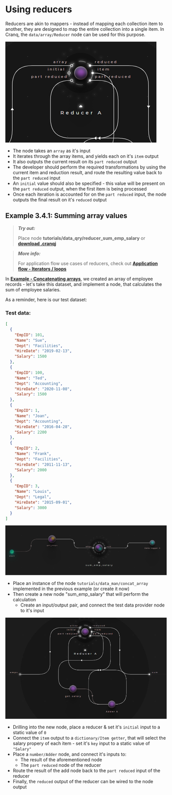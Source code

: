 # Using reducers

Reducers are akin to mappers - instead of mapping each collection item to another, they are designed to map the entire collection into a single item. In Cranq, the ```data/array/Reducer``` node can be used for this purpose.

![](images/2021-07-19-09-02-53.png)

- The node takes an ```array``` as it's input
- It iterates through the array items, and yields each on it's ```item``` output
- It also outputs the current result on its ```part reduced``` output
- The developer should perform the required transformations by using the current item and reduction result, and route the resulting value back to the ```part reduced``` input
- An ```initial``` value should also be specified - this value will be present on the ```part reduced``` output, when the first item is being processed
- Once each iteration is accounted for on the ```part reduced``` input, the node outputs the final result on it's ```reduced``` output

## Example 3.4.1: Summing array values

> **_Try out:_**
>
> Place node **tutorials/data_qry/reducer_sum_emp_salary** or **[download .cranqj](cranqj/data_qry_reducer_sum.cranqj)** 

> **_More info:_**
>
> For application flow use cases of reducers, check out  **[Application flow - Iterators / loops](../../1_application_flow/1_2_iterators/README.md)**

In **[Example - Concatenating arrays](../../2_constructing_data/2_3_merge_concat/README.md)**, we created an array of employee records - let's take this dataset, and implement a node, that calculates the sum of employee salaries.

As a reminder, here is our test dataset:

### Test data:

```json
[
  {
    "EmpID": 101,
    "Name": "Sue",
    "Dept": "Facilities",
    "HireDate": "2019-02-13",
    "Salary": 1500
  },
  {
    "EmpID": 100,
    "Name": "Ted",
    "Dept": "Accounting",
    "HireDate": "2020-11-08",
    "Salary": 1500
  },
  {
    "EmpID": 1,
    "Name": "Joan",
    "Dept": "Accounting",
    "HireDate": "2016-04-28",
    "Salary": 2200
  },
  {
    "EmpID": 2,
    "Name": "Frank",
    "Dept": "Facilities",
    "HireDate": "2011-11-13",
    "Salary": 2000
  },
  {
    "EmpID": 3,
    "Name": "Louis",
    "Dept": "Legal",
    "HireDate": "2015-09-01",
    "Salary": 3000
  }
]
```

![](images/2021-07-19-09-17-09.png)


- Place an instance of the node ```tutorials/data_man/concat_array``` implemented in the previous example (or create it now)
- Then create a new node "sum_emp_salary" that will perform the calculation
  - Create an input/output pair, and connect the test data provider node to it's input

![](images/2021-07-19-09-17-58.png)

- Drilling into the new node, place a reducer & set it's ```initial``` input to a static value of ```0```
- Connect the ```item``` output to a ```dictionary/Item getter```, that will select the salary propery of each item - set it's ```key``` input to a static value of ```"Salary"```
- Place a ```number/Adder``` node, and connect it's inputs to:
  - The result of the aforementioned node
  - The ```part reduced``` node of the reducer
- Route the result of the add node back to the ```part reduced``` input of the reducer
- Finally, the ```reduced``` output of the reducer can be wired to the node output